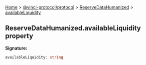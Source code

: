 [Home](./index.md) &gt; [@vinci-protocol/protocol](./protocol.md) &gt; [ReserveDataHumanized](./protocol.reservedatahumanized.md) &gt; [availableLiquidity](./protocol.reservedatahumanized.availableliquidity.md)

## ReserveDataHumanized.availableLiquidity property

<b>Signature:</b>

```typescript
availableLiquidity: string
```
